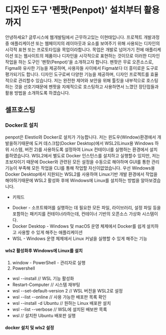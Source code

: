 # 디자인 도구 '펜팟(Penpot)' 설치부터 활용까지

안녕하세요?
글루시스에 웹개발팀에서 근무하고있는 이현태입니다.
프로젝트 개발과정중 애플리케이션 또는 웹페이지의 레이아웃과 요소를 보여주기 위해 사용되는 디자인의 시각적 표현 또는 프로토타입을 목업이라합니다. 
목업은 개발로 넘어가기 전에 애플리케이션 또는 웹사이트의 제품이나 디자인을 시각적으로 표현하는 것이므로 이러한 디자인작업을 하는 도구인 '펜팟(Penpot)'을 소개하고자 합니다.
펜팟은 무료 오픈소스로, Figma와 유사한 기능을 제공하며, 사용자들 사이에서 Figma보다 더 흥미로운 도구로 평가되기도 합니다. 디자인 도구로써 다양한 기능을 제공하며, 디자인 프로젝트를 효율적으로 관리할수 있습니다.
저는 완전한 제어와 보안을 위해 툴킷을 내부적으로 호스팅하는 것을 선호기때문에 펜팟을 자체적으로 호스팅하고 사용하면서 느꼈던 장단접들과 활용 방법을 소개하도록 하겠습니다.

## 셀프호스팅
### Docker로 설치
penpot은 Elestio와 Docker로 설치가 가능합니다.
저는 윈도우(Window)환경에서 개발을하기때문에 도커 데스크탑(Docker Desktop)에서 WSL2(Linux용 Windows 하위 시스템, 버전 2)를 사용하도록 설정하여 Linux 컨테이너를 실행하는 환경에서 설치를하였습니다.
WSL2에서 별도로 Docker 인스턴스를 설치하고 실행할수 있지만, 저는 초보자이기 때문에 Docker와 관련된 모든 설정을 수동으로 해야하며 GUI를 통한 관리 기능이 부족해 모든 작업을 CLI를 통해 작업할 자신이없었습니다.
우선 Windows용 Docker Desktop에서 지원되는 WSL2를 사용하여 Linux기반 개발 환경에서 작업을 해야하기때문에 WSL2 활성화 후에 Windows에 Linux를 설치하는 방법을 알아보겠습니다.

- 키워드
* Docker - 소프트웨어를 실행하는 데 필요한 모든 파일, 라이브러리, 설정 파일 등을 포함하는 패키지를 컨테이너라하는데, 컨테이너 기반의 오픈소스 가상화 시스템이다.
* Docker Desktop - Windows 및 macOS 운영 체제에서 Docker를 쉽게 설치하고 사용할 수 있게 해주는 애플리케이션
* WSL -  Windows 운영 체제에서 Linux 커널을 실행할 수 있게 해주는 기능

#### wls2 활성화후 Windows에 Linux를 설치
1. window - PowerShell - 관리자로 실행
2. Powershell
 - wsl --install // WSL 기능 활성화
 - Restart-Computer // 시스템 재부팅
 - wsl --set-default-version 2 // WSL 버전을 WSL2로 설정
 - wsl --list --online // 사용 가능한 배포판 목록 확인
 - wsl --install -d Ubuntu // 원하는 Linux 배포판 설치
 - wsl --list --verbose // WSL에 설치된 배보판 목록 
 - wsl // 설치한 Ubuntu 배포판 실행

#### docker 설치 및 wls2 설정
